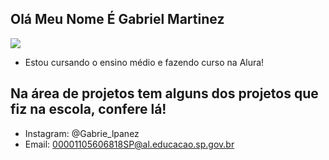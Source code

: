## Olá Meu Nome É Gabriel Martinez

![](https://media1.tenor.com/m/xlmPrelanVgAAAAC/regalt-interesting.gif)
- Estou cursando o ensino médio e fazendo curso na Alura!

## Na área de projetos tem alguns dos projetos que fiz na escola, confere lá!
- Instagram: @Gabrie_lpanez
- Email: 00001105606818SP@al.educacao.sp.gov.br

